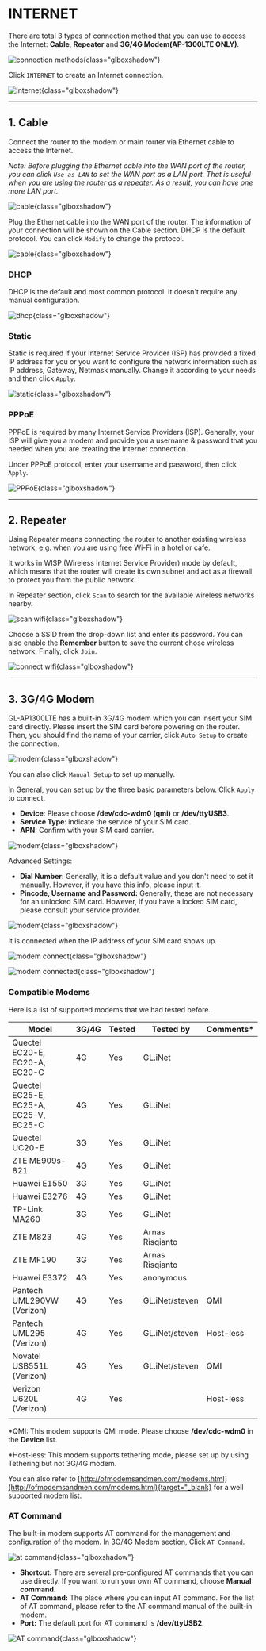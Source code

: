 # INTERNET

There are total 3 types of connection method that you can use to access the Internet: **Cable**, **Repeater** and **3G/4G Modem(AP-1300LTE ONLY)**.

![connection methods](https://static.gl-inet.com/docs/en/3/setup/gl-ap1300/internet/internet-setting-AP1300.png){class="glboxshadow"}

Click `INTERNET` to create an Internet connection.

![internet](https://static.gl-inet.com/docs/en/3/setup/gl-ap1300/first_time_setup/Admin%20Panel.png){class="glboxshadow"}

---

## 1. Cable

Connect the router to the modem or main router via Ethernet cable to access the Internet. 

*Note: Before plugging the Ethernet cable into the WAN port of the router, you can click `Use as LAN` to set the WAN port as a LAN port. That is useful when you are using the router as a [repeater](#2-repeater). As a result, you can have one more LAN port.*

![cable](https://static.gl-inet.com/docs/en/3/setup/share/internet/cable_section_of_internet.png){class="glboxshadow"}

Plug the Ethernet cable into the WAN port of the router. The information of your connection will be shown on the Cable section. DHCP is the default protocol. You can click `Modify` to change the protocol.

![cable](https://static.gl-inet.com/docs/en/3/setup/share/internet/dhcp_internet.png){class="glboxshadow"}

### DHCP

DHCP is the default and most common protocol. It doesn't require any manual configuration.

![dhcp](https://static.gl-inet.com/docs/en/3/setup/share/internet/dhcp_method.png){class="glboxshadow"}

### Static

Static is required if your Internet Service Provider (ISP) has provided a fixed IP address for you or you want to configure the network information such as IP address, Gateway, Netmask manually. Change it according to your needs and then click `Apply`.

![static](https://static.gl-inet.com/docs/en/3/setup/share/internet/static_method.png){class="glboxshadow"}

### PPPoE

PPPoE is required by many Internet Service Providers (ISP). Generally, your ISP will give you a modem and provide you a username & password that you needed when you are creating the Internet connection.

Under PPPoE protocol, enter your username and password, then click `Apply`.

![PPPoE](https://static.gl-inet.com/docs/en/3/setup/share/internet/pppoe_method.png){class="glboxshadow"}

---

## 2. Repeater

Using Repeater means connecting the router to another existing wireless network, e.g. when you are using free Wi-Fi in a hotel or cafe.

It works in WISP (Wireless Internet Service Provider) mode by default, which means that the router will create its own subnet and act as a firewall to protect you from the public network.

In Repeater section, click `Scan` to search for the available wireless networks nearby.

![scan wifi](https://static.gl-inet.com/docs/en/3/setup/share/internet/repeater_scan.png){class="glboxshadow"}

Choose a SSID from the drop-down list and enter its password. You can also enable the **Remember** button to save the current chose wireless network. Finally, click `Join`.

![connect wifi](https://static.gl-inet.com/docs/en/3/setup/share/internet/repeater_connect.png){class="glboxshadow"}

---

## 3. 3G/4G Modem

GL-AP1300LTE has a built-in 3G/4G modem which you can insert your SIM card directly. Please insert the SIM card before powering on the router. Then, you should find the name of your carrier, click `Auto Setup` to create the connection.

![modem](https://static.gl-inet.com/docs/en/3/setup/gl-x750/internet/modem1.jpg){class="glboxshadow"}

You can also click `Manual Setup` to set up manually.

In General, you can set up by the three basic parameters below. Click `Apply` to connect.

- **Device**: Please choose **/dev/cdc-wdm0 (qmi)** or **/dev/ttyUSB3**.
- **Service Type**: indicate the service of your SIM card.
- **APN**: Confirm with your SIM card carrier.

![modem](https://static.gl-inet.com/docs/en/3/setup/gl-x750/internet/modem2.jpg){class="glboxshadow"}

Advanced Settings:

- **Dial Number**: Generally, it is a default value and you don't need to set it manually. However, if you have this info, please input it.
- **Pincode, Username and Password:** Generally, these are not necessary for an unlocked SIM card. However, if you have a locked SIM card, please consult your service provider.

![modem](https://static.gl-inet.com/docs/en/3/setup/share/internet/modem4.jpg){class="glboxshadow"}

It is connected when the IP address of your SIM card shows up.

![modem connect](https://static.gl-inet.com/docs/en/3/setup/gl-x750/internet/modem3.jpg){class="glboxshadow"}

![modem connected](https://static.gl-inet.com/docs/en/3/setup/gl-x750/internet/modem4.jpg){class="glboxshadow"}

### Compatible Modems

Here is a list of supported modems that we had tested before. 

| Model                                  | 3G/4G | Tested | Tested by       | Comments* |
| -------------------------------------- | ----- | ------ | --------------- | --------- |
| Quectel EC20-E, EC20-A, EC20-C         | 4G    | Yes    | GL.iNet         |           |
| Quectel EC25-E, EC25-A, EC25-V, EC25-C | 4G    | Yes    | GL.iNet         |           |
| Quectel UC20-E                         | 3G    | Yes    | GL.iNet         |           |
| ZTE ME909s-821                         | 4G    | Yes    | GL.iNet         |           |
| Huawei E1550                           | 3G    | Yes    | GL.iNet         |           |
| Huawei E3276                          | 4G    | Yes    | GL.iNet         |           |
| TP-Link MA260                          | 3G    | Yes    | GL.iNet         |           |
| ZTE M823                               | 4G    | Yes    | Arnas Risqianto |           |
| ZTE MF190                              | 3G    | Yes    | Arnas Risqianto |           |
| Huawei E3372                           | 4G    | Yes    | anonymous       |           |
| Pantech UML290VW (Verizon)             | 4G    | Yes    | GL.iNet/steven  | QMI       |
| Pantech UML295 (Verizon)               | 4G    | Yes    | GL.iNet/steven  | Host-less |
| Novatel USB551L (Verizon)              | 4G    | Yes    | GL.iNet/steven  | QMI       |
| Verizon U620L (Verizon)                | 4G    | Yes    |                 | Host-less |
|                                        |       |        |                 |           |

*QMI: This modem supports QMI mode. Please choose **/dev/cdc-wdm0** in the **Device** list.

*Host-less: This modem supports tethering mode, please set up by using Tethering but not 3G/4G modem.

You can also refer to [http://ofmodemsandmen.com/modems.html](http://ofmodemsandmen.com/modems.html){target="_blank} for a well supported modem list.

### AT Command

The built-in modem supports AT command for the management and configuration of the modem. In 3G/4G Modem section, Click `AT Command`.

![at command](https://static.gl-inet.com/docs/en/3/setup/gl-x750/internet/modem2.jpg){class="glboxshadow"}

- **Shortcut:** There are several pre-configured AT commands that you can use directly. If you want to run your own AT command, choose **Manual command**.
- **AT Command:** The place where you can input AT command. For the list of AT command, please refer to the AT command manual of the built-in modem.
- **Port:** The default port for AT command is **/dev/ttyUSB2**.

![AT command](https://static.gl-inet.com/docs/en/3/setup/gl-x750/internet/at_command.jpg){class="glboxshadow"}
